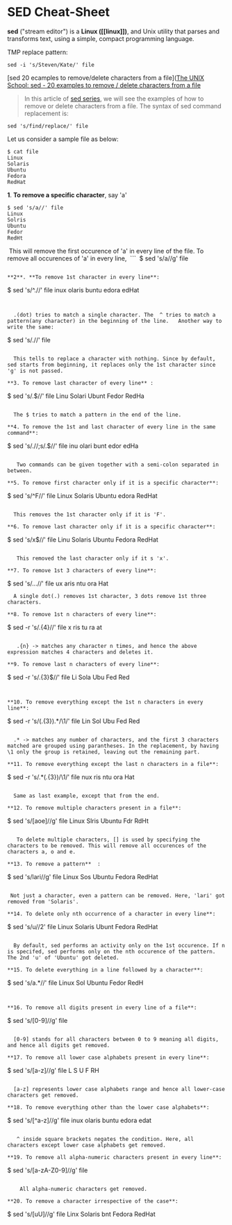 # SED Cheat-Sheet
**sed** ("stream editor") is a **Linux ([[linux]])**, and Unix utility that parses and transforms text, using a simple, compact programming language.

TMP
replace pattern: 
```
sed -i 's/Steven/Kate/' file
```

[sed 20 ecamples to remove/delete characters from a file]([The UNIX School: sed - 20 examples to remove / delete characters from a file](https://www.theunixschool.com/2014/08/sed-examples-remove-delete-chars-from-line-file.html)

>In this article of [sed series](http://www.theunixschool.com/p/awk-sed.html), we will see the examples of how to remove or delete characters from a file. The syntax of sed command replacement is:

```
sed 's/find/replace/' file
```

Let us consider a sample file as below:
```
$ cat file
Linux
Solaris
Ubuntu
Fedora
RedHat
```

**1**. **To remove a specific character**, say 'a'
```
$ sed 's/a//' file
Linux
Solris
Ubuntu
Fedor
RedHt
```
 This will remove the first occurence of 'a' in every line of the file. To remove all occurences of 'a' in every line,
 ```
 $ sed 's/a//g' file
```

**2**. **To remove 1st character in every line**:  

```
$ sed 's/^.//' file
inux
olaris
buntu
edora
edHat
```


  .(dot) tries to match a single character. The  ^ tries to match a pattern(any character) in the beginning of the line.   Another way to write the same:  

```
$ sed 's/.//' file
```

  This tells to replace a character with nothing. Since by default, sed starts from beginning, it replaces only the 1st character since 'g' is not passed.

**3. To remove last character of every line** :  

```
$ sed 's/.$//' file
Linu
Solari
Ubunt
Fedor
RedHa
```

  The $ tries to match a pattern in the end of the line.  
  
**4. To remove the 1st and last character of every line in the same command**:  

```
$ sed 's/.//;s/.$//' file
inu
olari
bunt
edor
edHa
```

   Two commands can be given together with a semi-colon separated in between.  
  
**5. To remove first character only if it is a specific character**:  

```
$ sed 's/^F//' file
Linux
Solaris
Ubuntu
edora
RedHat
```

  This removes the 1st character only if it is 'F'.  
  
**6. To remove last character only if it is a specific character**:  

```
$ sed 's/x$//' file
Linu
Solaris
Ubuntu
Fedora
RedHat
```

   This removed the last character only if it s 'x'.  
  
**7. To remove 1st 3 characters of every line**:  

```
$ sed 's/...//' file
ux
aris
ntu
ora
Hat
```
  A single dot(.) removes 1st character, 3 dots remove 1st three characters.  
  
**8. To remove 1st n characters of every line**:  

```
$ sed -r 's/.{4}//' file
x
ris
tu
ra
at
```

   .{n} -> matches any character n times, and hence the above expression matches 4 characters and deletes it.  
  
**9. To remove last n characters of every line**:  

```
$ sed -r 's/.{3}$//' file
Li
Sola
Ubu
Fed
Red
```

   
**10. To remove everything except the 1st n characters in every line**:  

```
$ sed -r 's/(.{3}).*/\1/' file
Lin
Sol
Ubu
Fed
Red
```

  .* -> matches any number of characters, and the first 3 characters matched are grouped using parantheses. In the replacement, by having \1 only the group is retained, leaving out the remaining part.  
  
**11. To remove everything except the last n characters in a file**:  

```
$ sed -r 's/.*(.{3})/\1/' file
nux
ris
ntu
ora
Hat
```

  Same as last example, except that from the end.  
  
**12. To remove multiple characters present in a file**:  

```
$ sed 's/[aoe]//g' file
Linux
Slris
Ubuntu
Fdr
RdHt
```

   To delete multiple characters, [] is used by specifying the characters to be removed. This will remove all occurences of the characters a, o and e.  
  
**13. To remove a pattern**  :  

```
$ sed 's/lari//g' file
Linux
Sos
Ubuntu
Fedora
RedHat
```

 Not just a character, even a pattern can be removed. Here, 'lari' got removed from 'Solaris'.  
  
**14. To delete only nth occurrence of a character in every line**:  

```
$ sed 's/u//2' file
Linux
Solaris
Ubunt
Fedora
RedHat
```

  By default, sed performs an activity only on the 1st occurence. If n is specifed, sed performs only on the nth occurence of the pattern. The 2nd 'u' of 'Ubuntu' got deleted.  
  
**15. To delete everything in a line followed by a character**:  

```
$ sed 's/a.*//' file
Linux
Sol
Ubuntu
Fedor
RedH
```

  
**16. To remove all digits present in every line of a file**:  

```
$ sed 's/[0-9]//g' file
```

  [0-9] stands for all characters between 0 to 9 meaning all digits, and hence all digits get removed.  
  
**17. To remove all lower case alphabets present in every line**:  

```
$ sed 's/[a-z]//g' file
L
S
U
F
RH
```

  [a-z] represents lower case alphabets range and hence all lower-case characters get removed.  
  
**18. To remove everything other than the lower case alphabets**:  

```
$ sed 's/[^a-z]//g' file
inux
olaris
buntu
edora
edat
```

   ^ inside square brackets negates the condition. Here, all characters except lower case alphabets get removed.  
  
**19. To remove all alpha-numeric characters present in every line**:  

```
$ sed 's/[a-zA-Z0-9]//g' file
```

    All alpha-numeric characters get removed.  
  
**20. To remove a character irrespective of the case**:  

```
$ sed 's/[uU]//g' file
Linx
Solaris
bnt
Fedora
RedHat
```